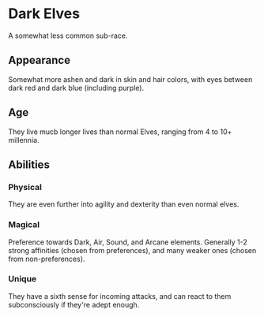 # Dark Elves

A somewhat less common sub-race.

## Appearance

Somewhat more ashen and dark in skin and hair colors, with eyes between dark red and dark blue (including purple).

## Age

They live mucb longer lives than normal Elves, ranging from 4 to 10+ millennia.

## Abilities

### Physical

They are even further into agility and dexterity than even normal elves.

### Magical

Preference towards Dark, Air, Sound, and Arcane elements. Generally 1-2 strong affinities (chosen from preferences), and many weaker ones (chosen from non-preferences).

### Unique

They have a sixth sense for incoming attacks, and can react to them subconsciously if they're adept enough.
